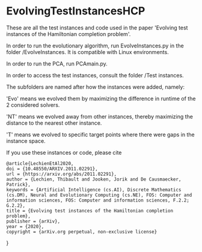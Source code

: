 # EvolvingTestInstancesHCP

These are all the test instances and code used in the paper 'Evolving test instances of the Hamiltonian completion problem'.

In order to run the evolutionary algorithm, run EvolveInstances.py in the folder /EvolveInstances. It is compatible with Linux environments.

In order to run the PCA, run PCAmain.py.

In order to access the test instances, consult the folder /Test instances.

The subfolders are named after how the instances were added, namely:

'Evo' means we evolved them by maximizing the difference in runtime of the 2 considered solvers. 

'NT' means we evolved away from other instances, thereby maximizing the distance to the nearest other instance.

'T' means we evolved to specific target points where there were gaps in the instance space.


If you use these instances or code, please cite 
      
    @article{LechienEtAl2020,
    doi = {10.48550/ARXIV.2011.02291},
    url = {https://arxiv.org/abs/2011.02291},
    author = {Lechien, Thibault and Jooken, Jorik and De Causmaecker, Patrick},
    keywords = {Artificial Intelligence (cs.AI), Discrete Mathematics (cs.DM), Neural and Evolutionary Computing (cs.NE), FOS: Computer and information sciences, FOS: Computer and information sciences, F.2.2; G.2.2},
    title = {Evolving test instances of the Hamiltonian completion problem},
    publisher = {arXiv},
    year = {2020},
    copyright = {arXiv.org perpetual, non-exclusive license}
  }

